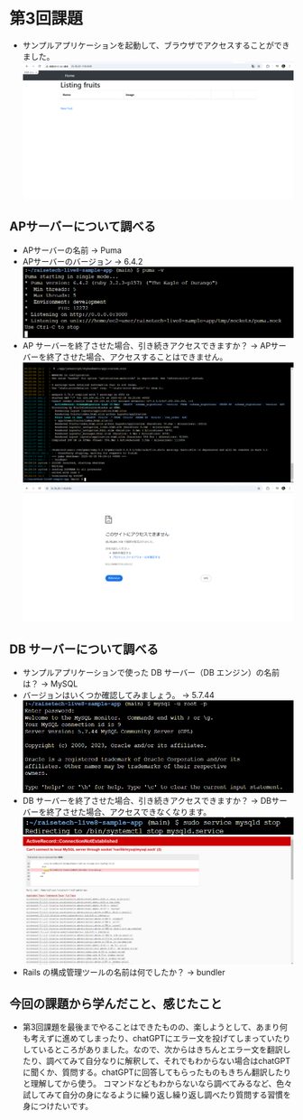 # 第3回課題
- サンプルアプリケーションを起動して、ブラウザでアクセスすることができました。 ![サンプルアプリケーションにアクセス](image/サンプルアプリケーションにアクセス.png)
## APサーバーについて調べる
- APサーバーの名前
→ Puma
- APサーバーのバージョン
→ 6.4.2 ![APサーバーの名前とバージョン](image/APサーバーの名前とバージョン.png)
- AP サーバーを終了させた場合、引き続きアクセスできますか？
→ APサーバーを終了させた場合、アクセスすることはできません。 ![APサーバー終了](image/APサーバー終了.png) ![APサーバー終了時ブラウザ画面](image/APサーバー終了時ブラウザ画面.png)

## DB サーバーについて調べる
- サンプルアプリケーションで使った DB サーバー（DB エンジン）の名前は？
→ MySQL
- バージョンはいくつか確認してみましょう。
→ 5.7.44 ![DBサーバーの名前とバージョン](image/DBサーバーの名前とバージョン.png)
- DB サーバーを終了させた場合、引き続きアクセスできますか？
→ DBサーバーを終了させた場合、アクセスできなくなります。 ![DBサーバー停止](image/DBサーバー停止.png) ![DBサーバー停止後ブラウザ画面](image/DBサーバー停止後ブラウザ画面.png)
- Rails の構成管理ツールの名前は何でしたか？
→ bundler

## 今回の課題から学んだこと、感じたこと
- 第3回課題を最後までやることはできたものの、楽しようとして、あまり何も考えずに進めてしまったり、chatGPTにエラー文を投げてしまっていたりしているところがありました。なので、次からはきちんとエラー文を翻訳したり、調べてみて自分なりに解釈して、それでもわからない場合はchatGPTに聞くか、質問する。chatGPTに回答してもらったものもきちん翻訳したりと理解してから使う。
コマンドなどもわからないなら調べてみるなど、色々試してみて自分の身になるように繰り返し繰り返し調べたり質問する習慣を身につけたいです。

